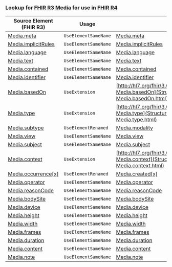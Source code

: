 ### Lookup for [FHIR R3](https://hl7.org/fhir/STU3/) [Media](https://hl7.org/fhir/STU3/Media.html) for use in [FHIR R4](https://hl7.org/fhir/R4/)

| Source Element (FHIR R3) | Usage | Target |
| -------------- | ----- | ------ |
| [Media.meta](https://hl7.org/fhir/STU3/Media.html#resource) | `UseElementSameName` | [Media.meta](https://hl7.org/fhir/R4/Media.html#resource) |
| [Media.implicitRules](https://hl7.org/fhir/STU3/Media.html#resource) | `UseElementSameName` | [Media.implicitRules](https://hl7.org/fhir/R4/Media.html#resource) |
| [Media.language](https://hl7.org/fhir/STU3/Media.html#resource) | `UseElementSameName` | [Media.language](https://hl7.org/fhir/R4/Media.html#resource) |
| [Media.text](https://hl7.org/fhir/STU3/Media.html#resource) | `UseElementSameName` | [Media.text](https://hl7.org/fhir/R4/Media.html#resource) |
| [Media.contained](https://hl7.org/fhir/STU3/Media.html#resource) | `UseElementSameName` | [Media.contained](https://hl7.org/fhir/R4/Media.html#resource) |
| [Media.identifier](https://hl7.org/fhir/STU3/Media.html#resource) | `UseElementSameName` | [Media.identifier](https://hl7.org/fhir/R4/Media.html#resource) |
| [Media.basedOn](https://hl7.org/fhir/STU3/Media.html#resource) | `UseExtension` | [http://hl7.org/fhir/3.0/StructureDefinition/extension-Media.basedOn](StructureDefinition-ext-R3-Media.basedOn.html) |
| [Media.type](https://hl7.org/fhir/STU3/Media.html#resource) | `UseExtension` | [http://hl7.org/fhir/3.0/StructureDefinition/extension-Media.type](StructureDefinition-ext-R3-Media.type.html) |
| [Media.subtype](https://hl7.org/fhir/STU3/Media.html#resource) | `UseElementRenamed` | [Media.modality](https://hl7.org/fhir/R4/Media.html#resource) |
| [Media.view](https://hl7.org/fhir/STU3/Media.html#resource) | `UseElementSameName` | [Media.view](https://hl7.org/fhir/R4/Media.html#resource) |
| [Media.subject](https://hl7.org/fhir/STU3/Media.html#resource) | `UseElementSameName` | [Media.subject](https://hl7.org/fhir/R4/Media.html#resource) |
| [Media.context](https://hl7.org/fhir/STU3/Media.html#resource) | `UseExtension` | [http://hl7.org/fhir/3.0/StructureDefinition/extension-Media.context](StructureDefinition-ext-R3-Media.context.html) |
| [Media.occurrence[x]](https://hl7.org/fhir/STU3/Media.html#resource) | `UseElementRenamed` | [Media.created[x]](https://hl7.org/fhir/R4/Media.html#resource) |
| [Media.operator](https://hl7.org/fhir/STU3/Media.html#resource) | `UseElementSameName` | [Media.operator](https://hl7.org/fhir/R4/Media.html#resource) |
| [Media.reasonCode](https://hl7.org/fhir/STU3/Media.html#resource) | `UseElementSameName` | [Media.reasonCode](https://hl7.org/fhir/R4/Media.html#resource) |
| [Media.bodySite](https://hl7.org/fhir/STU3/Media.html#resource) | `UseElementSameName` | [Media.bodySite](https://hl7.org/fhir/R4/Media.html#resource) |
| [Media.device](https://hl7.org/fhir/STU3/Media.html#resource) | `UseElementSameName` | [Media.device](https://hl7.org/fhir/R4/Media.html#resource) |
| [Media.height](https://hl7.org/fhir/STU3/Media.html#resource) | `UseElementSameName` | [Media.height](https://hl7.org/fhir/R4/Media.html#resource) |
| [Media.width](https://hl7.org/fhir/STU3/Media.html#resource) | `UseElementSameName` | [Media.width](https://hl7.org/fhir/R4/Media.html#resource) |
| [Media.frames](https://hl7.org/fhir/STU3/Media.html#resource) | `UseElementSameName` | [Media.frames](https://hl7.org/fhir/R4/Media.html#resource) |
| [Media.duration](https://hl7.org/fhir/STU3/Media.html#resource) | `UseElementSameName` | [Media.duration](https://hl7.org/fhir/R4/Media.html#resource) |
| [Media.content](https://hl7.org/fhir/STU3/Media.html#resource) | `UseElementSameName` | [Media.content](https://hl7.org/fhir/R4/Media.html#resource) |
| [Media.note](https://hl7.org/fhir/STU3/Media.html#resource) | `UseElementSameName` | [Media.note](https://hl7.org/fhir/R4/Media.html#resource) |
